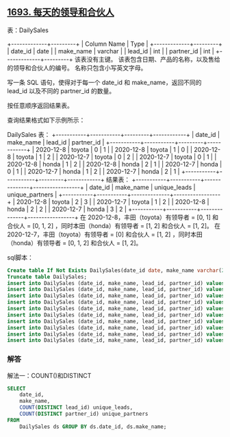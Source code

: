 ## [1693. 每天的领导和合伙人](https://leetcode-cn.com/problems/daily-leads-and-partners/)

表：DailySales

+-------------+---------+
| Column Name | Type    |
+-------------+---------+
| date_id     | date    |
| make_name   | varchar |
| lead_id     | int     |
| partner_id  | int     |
+-------------+---------+
该表没有主键。
该表包含日期、产品的名称，以及售给的领导和合伙人的编号。
名称只包含小写英文字母。


写一条 SQL 语句，使得对于每一个 date_id 和 make_name，返回不同的 lead_id 以及不同的 partner_id 的数量。

按任意顺序返回结果表。

查询结果格式如下示例所示：

DailySales 表：
+-----------+-----------+---------+------------+
| date_id   | make_name | lead_id | partner_id |
+-----------+-----------+---------+------------+
| 2020-12-8 | toyota    | 0       | 1          |
| 2020-12-8 | toyota    | 1       | 0          |
| 2020-12-8 | toyota    | 1       | 2          |
| 2020-12-7 | toyota    | 0       | 2          |
| 2020-12-7 | toyota    | 0       | 1          |
| 2020-12-8 | honda     | 1       | 2          |
| 2020-12-8 | honda     | 2       | 1          |
| 2020-12-7 | honda     | 0       | 1          |
| 2020-12-7 | honda     | 1       | 2          |
| 2020-12-7 | honda     | 2       | 1          |
+-----------+-----------+---------+------------+
结果表：
+-----------+-----------+--------------+-----------------+
| date_id   | make_name | unique_leads | unique_partners |
+-----------+-----------+--------------+-----------------+
| 2020-12-8 | toyota    | 2            | 3               |
| 2020-12-7 | toyota    | 1            | 2               |
| 2020-12-8 | honda     | 2            | 2               |
| 2020-12-7 | honda     | 3            | 2               |
+-----------+-----------+--------------+-----------------+
在 2020-12-8，丰田（toyota）有领导者 = [0, 1] 和合伙人 = [0, 1, 2] ，同时本田（honda）有领导者 = [1, 2] 和合伙人 = [1, 2]。
在 2020-12-7，丰田（toyota）有领导者 = [0] 和合伙人 = [1, 2] ，同时本田（honda）有领导者 = [0, 1, 2] 和合伙人 = [1, 2]。

sql脚本：

```sql
Create table If Not Exists DailySales(date_id date, make_name varchar(20), lead_id int, partner_id int);
Truncate table DailySales;
insert into DailySales (date_id, make_name, lead_id, partner_id) values ('2020-12-8', 'toyota', 0, 1);
insert into DailySales (date_id, make_name, lead_id, partner_id) values ('2020-12-8', 'toyota', 1, 0);
insert into DailySales (date_id, make_name, lead_id, partner_id) values ('2020-12-8', 'toyota', 1, 2);
insert into DailySales (date_id, make_name, lead_id, partner_id) values ('2020-12-7', 'toyota', 0, 2);
insert into DailySales (date_id, make_name, lead_id, partner_id) values ('2020-12-7', 'toyota', 0, 1);
insert into DailySales (date_id, make_name, lead_id, partner_id) values ('2020-12-8', 'honda', 1, 2);
insert into DailySales (date_id, make_name, lead_id, partner_id) values ('2020-12-8', 'honda', 2, 1);
insert into DailySales (date_id, make_name, lead_id, partner_id) values ('2020-12-7', 'honda', 0, 1);
insert into DailySales (date_id, make_name, lead_id, partner_id) values ('2020-12-7', 'honda', 1, 2);
insert into DailySales (date_id, make_name, lead_id, partner_id) values ('2020-12-7', 'honda', 2, 1);
```

### 解答

解法一：COUNT()和DISTINCT

```sql
SELECT
	date_id,
	make_name,
	COUNT(DISTINCT lead_id) unique_leads,
	COUNT(DISTINCT partner_id) unique_partners
FROM
	DailySales ds GROUP BY ds.date_id, ds.make_name;
```

